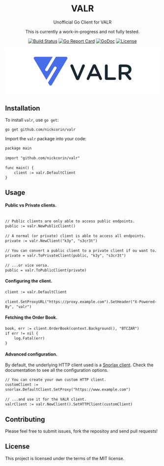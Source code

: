 <p align="center">
<h1 align="center">VALR</h1>
<p align="center">Unofficial Go Client for VALR</p>
<p align="center">This is currently a work-in-progress and not fully tested.</p>
</p>
<p align="center">
<p align="center"><a href="https://github.com/nickcorin/valr/actions?query=workflow%3AGo"><img src="https://github.com/nickcorin/valr/workflows/Go/badge.svg?branch=master" alt="Build Status"></a> <a href="https://goreportcard.com/report/github.com/nickcorin/valr"><img src="https://goreportcard.com/badge/github.com/nickcorin/valr?style=flat-square" alt="Go Report Card"></a> <a href="http://godoc.org/github.com/nickcorin/valr"><img src="https://img.shields.io/badge/godoc-reference-blue.svg?style=flat-square" alt="GoDoc"></a> <a href="LICENSE"><img src="https://img.shields.io/github/license/nickcorin/valr" alt="License"></a></p>
</p>
<p align="center">
<img src="/images/valr.png" />
</p>

## Installation

To install `valr`, use `go get`:
```
go get github.com/nickcorin/valr
```

Import the `valr` package into your code:
```golang
package main

import "github.com/nickcorin/valr"

func main() {
	client := valr.DefaultClient
}
```

## Usage

#### Public vs Private clients.
```golang

// Public clients are only able to access public endpoints.
public := valr.NewPublicClient()

// A normal (or private) client is able to access all endpoints.
private := valr.NewClient("k3y", "s3cr3t")

// You can convert a public client to a private client if ou want to.
private = valr.ToPrivateClient(public, "k3y", "s3cr3t")

// ...or vice versa.
public = valr.ToPublicClient(private)

```

#### Configuring the client.
```golang
client := valr.DefaultClient

client.SetProxyURL("https://proxy.example.com").SetHeader("X-Powered-By", "valr")
```

#### Fetching the Order Book.
```golang
book, err := client.OrderBook(context.Background(), "BTCZAR")
if err != nil {
	log.Fatal(err)
}
```

#### Advanced configuration.
By default, the underlying HTTP client used is a [Snorlax client](https://github.com/nickcorin/snorlax).
Check the documentation to see all the configuration options.
```golang
// You can create your own custom HTTP client.
customClient := snorlax.DefaultClient.SetProxy("https://www.example.com")

// ...and use it for the VALR client.
valrClient := valr.NewClient().SetHTTPClient(customClient)

```

## Contributing
Please feel free to submit issues, fork the repositoy and send pull requests!

## License
This project is licensed under the terms of the MIT license.
